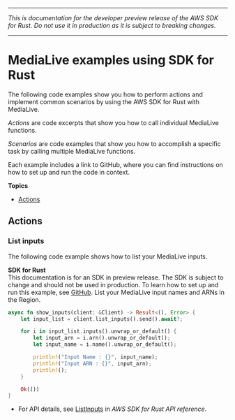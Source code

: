 --------

 *This is documentation for the developer preview release of the AWS SDK for Rust\. Do not use it in production as it is subject to breaking changes\.* 

--------

# MediaLive examples using SDK for Rust<a name="rust_medialive_code_examples"></a>

The following code examples show you how to perform actions and implement common scenarios by using the AWS SDK for Rust with MediaLive\.

*Actions* are code excerpts that show you how to call individual MediaLive functions\.

*Scenarios* are code examples that show you how to accomplish a specific task by calling multiple MediaLive functions\.

Each example includes a link to GitHub, where you can find instructions on how to set up and run the code in context\.

**Topics**
+ [Actions](#w14aac14b9c45c13)

## Actions<a name="w14aac14b9c45c13"></a>

### List inputs<a name="medialive_ListInputs_rust_topic"></a>

The following code example shows how to list your MediaLive inputs\.

**SDK for Rust**  
This documentation is for an SDK in preview release\. The SDK is subject to change and should not be used in production\.
 To learn how to set up and run this example, see [GitHub](https://github.com/awsdocs/aws-doc-sdk-examples/tree/main/rust_dev_preview/medialive#code-examples)\. 
List your MediaLive input names and ARNs in the Region\.  

```rust
async fn show_inputs(client: &Client) -> Result<(), Error> {
    let input_list = client.list_inputs().send().await?;

    for i in input_list.inputs().unwrap_or_default() {
        let input_arn = i.arn().unwrap_or_default();
        let input_name = i.name().unwrap_or_default();

        println!("Input Name : {}", input_name);
        println!("Input ARN : {}", input_arn);
        println!();
    }

    Ok(())
}
```
+  For API details, see [ListInputs](https://docs.rs/releases/search?query=aws-sdk) in *AWS SDK for Rust API reference*\. 